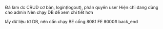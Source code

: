 Đã làm dc CRUD cơ bản, login(logout), phân quyền user
Hiện chỉ đang dùng cho admin
Nên chạy DB để xem chi tiết hơn

lấy dữ liệu từ DB, nên cần chạy BE cổng 8081 FE 8000#   b a c k _ e n d 
 
 